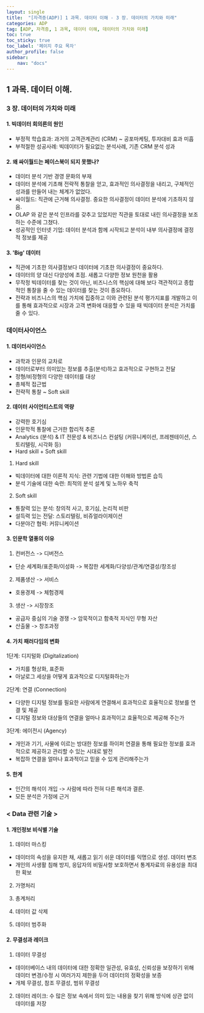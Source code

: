 ```yaml
---
layout: single
title:  "[자격증(ADP)] 1 과목. 데이터 이해 - 3 장. 데이터의 가치와 미래"
categories: ADP
tag: [ADP, 자격증, 1 과목, 데이터 이해, 데이터의 가치와 미래]
toc: true
toc_sticky: true
toc_label: '페이지 주요 목자'
author_profile: false
sidebar:
    nav: "docs"
---
```



## 1 과목. 데이터 이해.

### 3 장. 데이터의 가치와 미래

#### 1. 빅데이터 회의론의 원인
- 부정적 학습효과: 과거의 고객관계관리 (CRM) ~ 공포마케팅, 투자대비 효과 미흡
- 부적절한 성공사례: 빅데이터가 필요없는 분석사례, 기존 CRM 분석 성과

#### 2. 왜 싸이월드는 페이스북이 되지 못했나?
- 데이터 분석 기반 경영 문화의 부재
- 데이터 분석에 기초해 전략적 통찰을 얻고, 효과적인 의사결정을 내리고, 구체적인 성과를 만들어 내는 체계가 없었다.
- 싸이월드: 직관에 근거해 의사결정. 중요한 의사결정이 데이터 분석에 기초하지 않음.
- OLAP 와 같은 분석 인프라를 갖추고 있었지만 직관을 토대로 내린 의사결정을 보조하는 수준에 그쳤다.
- 성공적인 인터넷 기업: 데이터 분석과 함께 시작되고 분석이 내부 의사결정에 결정적 정보를 제공

#### 3. 'Big' 데이터
- 직관에 기초한 의사결정보다 데이터에 기초한 의사결정이 중요하다.
- 데이터의 양 대신 다양성에 초점. 새롭고 다양한 정보 원천을 활용
- 무작정 빅데이터를 찾는 것이 아닌, 비즈니스의 핵심에 대해 보다 객관적이고 종합적인 통찰을 줄 수 있는 데이터를 찾는 것이 종요하다.
- 전략과 비즈니스의 핵심 가치에 집중하고 이와 관련된 분석 평가지표를 개발하고 이를 통해 효과적으로 시장과 고객 변화에 대응할 수 있을 때 빅데이터 분석은 가치를 줄 수 있다.

### 데이터사이언스

#### 1. 데이터사이언스
- 과학과 인문의 교차로
- 데이터로부터 의미있는 정보를 추출(분석)하고 효과적으로 구현하고 전달
- 정형/비정형의 다양한 데이터를 대상
- 총체적 접근법
- 전략적 통찰 ~ Soft skill

#### 2. 데이터 사이언티스트의 역량
- 강력한 호기심
- 인문학적 통찰에 근거한 합리적 추론
- Analytics (분석) & IT 전문성 & 비즈니스 컨설팅 (커뮤니케이션, 프레젠테이션, 스토리텔링, 시각화 등)
- Hard skill + Soft skill

1) Hard skill
- 빅데이터에 대한 이론적 지식: 관련 기법에 대한 이해와 방법론 습득
- 분석 기술에 대한 숙련: 최적의 분석 설계 및 노하우 축적

2) Soft skill
- 통찰력 있는 분석: 창의적 사고, 호기심, 논리적 비판
- 설득력 있는 전달: 스토리텔링, 비쥬얼라이제이션
- 다분야간 협력: 커뮤니케이션

#### 3. 인문학 열풍의 이유
1) 컨버전스 -> 디버전스
- 단순 세계화/표준화/이성화 -> 복잡한 세계화/다양성/관계/연결성/창조성

2) 제품생산 -> 서비스
- 호용경제 -> 체험경제

3) 생산 -> 시장창조
- 공급자 중심의 기술 경쟁 -> 암묵적이고 함축적 지식인 무형 자산
- 산출물 -> 창조과정

#### 4. 가치 패러다임의 변화
1단계: 디지털화 (Digitalization)
- 가치를 형상화, 표준화
- 아날로그 세상을 어떻게 효과적으로 디지털화하는가

2단계: 연결 (Connection)
- 다양한 디지털 정보를 필요한 사람에게 연결해서 효과적으로 효율적으로 정보를 연결 및 제공
- 디지털 정보와 대상들의 연결을 얼마나 효과적이고 효율적으로 제공해 주는가

3단계: 에이전시 (Agency)
- 개인과 기기, 사물에 이르는 방대한 정보를 하이퍼 연결을 통해 필요한 정보를 효과적으로 제공하고 관리할 수 있는 시대로 발전
- 복잡하 연결을 얼마나 효과적이고 믿을 수 있게 관리해주는가

#### 5. 한계
- 인간의 해석이 개입 -> 사람에 따라 전혀 다른 해석과 결론.
- 모든 분석은 가정에 근거

### < Data 관련 기술 > 

#### 1. 개인정보 비식별 기술
1) 데이터 마스킹
- 데이터의 속성을 유지한 채, 새롭고 읽기 쉬운 데이터를 익명으로 생성. 데이터 변조
- 개인의 사생활 침해 방지, 응답자의 비밀사항 보호하면서 통계자료의 유용성을 최대한 확보

2) 가명처리

3) 총계처리

4) 데이터 값 삭제

5) 데이터 범주화

#### 2. 무결성과 레이크
1) 데이터 무결성
- 데이터베이스 내의 데이터에 대한 정확한 일관성, 유효성, 신뢰성을 보장하기 위해 데이터 변경/수정 시 여러가지 제한을 두어 데이터의 정확성을 보증
- 개체 무결성, 참조 무결성, 범위 무결성

2) 데이터 레이크: 수 많은 정보 속에서 의미 있는 내용을 찾기 위해 방식에 상관 없이 데이터를 저장
